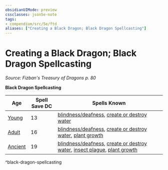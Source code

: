 ```yaml
---
obsidianUIMode: preview
cssclasses: json5e-note
tags:
- compendium/src/5e/ftd
aliases: ["Creating a Black Dragon; Black Dragon Spellcasting"]
---
```

# Creating a Black Dragon; Black Dragon Spellcasting
*Source: Fizban's Treasury of Dragons p. 80* 

**Black Dragon Spellcasting**

| Age | Spell Save DC | Spells Known |
|-----|---------------|--------------|
| [Young](/Systems/5e/bestiary/dragon/young-black-dragon.md) | 13 | [blindness/deafness](/Systems/5e/spells/blindness-deafness.md), [create or destroy water](/Systems/5e/spells/create-or-destroy-water.md) |
| [Adult](/Systems/5e/bestiary/dragon/adult-black-dragon.md) | 16 | [blindness/deafness](/Systems/5e/spells/blindness-deafness.md), [create or destroy water](/Systems/5e/spells/create-or-destroy-water.md), [plant growth](/Systems/5e/spells/plant-growth.md) |
| [Ancient](/Systems/5e/bestiary/dragon/ancient-black-dragon.md) | 19 | [blindness/deafness](/Systems/5e/spells/blindness-deafness.md), [create or destroy water](/Systems/5e/spells/create-or-destroy-water.md), [insect plague](/Systems/5e/spells/insect-plague.md), [plant growth](/Systems/5e/spells/plant-growth.md) |
^black-dragon-spellcasting